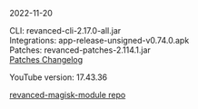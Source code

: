 2022-11-20
  
CLI: revanced-cli-2.17.0-all.jar  
Integrations: app-release-unsigned-v0.74.0.apk  
Patches: revanced-patches-2.114.1.jar  
[Patches Changelog](https://github.com/revanced/revanced-patches/releases/tag/v2.114.1)  

YouTube version: 17.43.36  

[revanced-magisk-module repo](https://github.com/j-hc/revanced-magisk-module)
